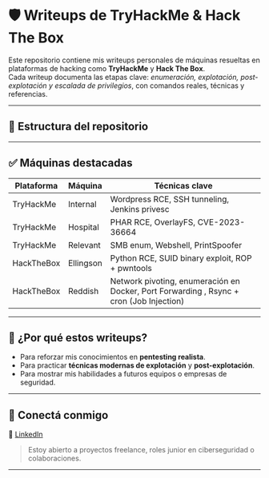 # 🛡️ Writeups de TryHackMe & Hack The Box

Este repositorio contiene mis writeups personales de máquinas resueltas en plataformas de hacking como **TryHackMe** y **Hack The Box**.  
Cada writeup documenta las etapas clave: *enumeración, explotación, post-explotación y escalada de privilegios*, con comandos reales, técnicas y referencias.

---

## 📂 Estructura del repositorio


---

## ✅ Máquinas destacadas

| Plataforma  | Máquina     | Técnicas clave |
|-------------|-------------|----------------|
| TryHackMe   | Internal    | Wordpress RCE, SSH tunneling, Jenkins privesc |
| TryHackMe   | Hospital    | PHAR RCE, OverlayFS, CVE-2023-36664 |
| TryHackMe   | Relevant    | SMB enum, Webshell, PrintSpoofer |
| HackTheBox  | Ellingson   | Python RCE, SUID binary exploit, ROP + pwntools |
| HackTheBox  | Reddish     | Network pivoting, enumeración en Docker,	Port Forwarding , Rsync + cron (Job Injection) |
---

## 🧠 ¿Por qué estos writeups?

- Para reforzar mis conocimientos en **pentesting realista**.
- Para practicar **técnicas modernas de explotación** y **post-explotación**.
- Para mostrar mis habilidades a futuros equipos o empresas de seguridad.

---

## 🔗 Conectá conmigo

📍 [LinkedIn](https://www.linkedin.com/in/emiliano-carriizo/)  

> Estoy abierto a proyectos freelance, roles junior en ciberseguridad o colaboraciones.

---

